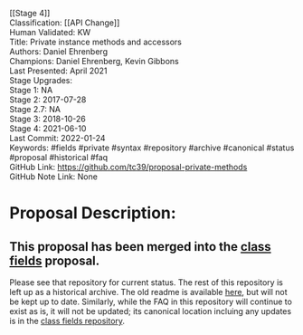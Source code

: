 [[Stage 4]]<br>Classification: [[API Change]] <br>Human Validated: KW<br>Title: Private instance methods and accessors<br>Authors: Daniel Ehrenberg<br>Champions: Daniel Ehrenberg, Kevin Gibbons<br>Last Presented: April 2021<br>Stage Upgrades:<br>Stage 1: NA  
Stage 2: 2017-07-28  
Stage 2.7: NA  
Stage 3: 2018-10-26  
Stage 4: 2021-06-10<br>Last Commit: 2022-01-24<br>Keywords: #fields #private #syntax #repository #archive #canonical #status #proposal #historical #faq<br>GitHub Link: https://github.com/tc39/proposal-private-methods <br>GitHub Note Link: None
# Proposal Description:
## This proposal has been merged into the [class fields](https://github.com/tc39/proposal-class-fields) proposal.

Please see that repository for current status. The rest of this repository is left up as a historical archive. The old readme is available [here](OLD_README.md), but will not be kept up to date. Similarly, while the FAQ in this repository will continue to exist as is, it will not be updated; its canonical location incluing any updates is in the [class fields repository](https://github.com/tc39/proposal-class-fields/blob/HEAD/PRIVATE_SYNTAX_FAQ.md).
<br>